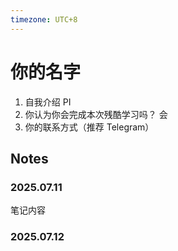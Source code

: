 ```yaml
---
timezone: UTC+8
---
```



# 你的名字

1. 自我介绍
PI
2. 你认为你会完成本次残酷学习吗？
会
3. 你的联系方式（推荐 Telegram）

## Notes

<!-- Content_START -->

### 2025.07.11

笔记内容

### 2025.07.12

<!-- Content_END -->
